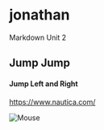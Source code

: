 # jonathan
Markdown Unit 2

## Jump Jump

#### Jump Left and Right

https://www.nautica.com/

![Mouse](https://www.google.com/url?sa=i&source=images&cd=&ved=2ahUKEwjJ9o_6pq3gAhVMZKwKHZVuCxoQjRx6BAgBEAU&url=https%3A%2F%2Fwww.rainbowpestexperts.com%2Fpest-information%2Fpests%2Fmice%2F&psig=AOvVaw1MEKG1-TpzIqz3PDALjLHg&ust=1549755203651742)

